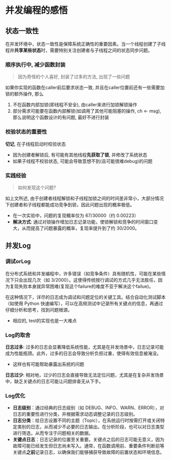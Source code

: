 # 并发编程的感悟

## 状态一致性

在并发环境中，状态一致性是保障系统正确性的重要因素。当一个线程创建了子线程并**共享某些状态**时，需要特别关注创建者与子线程之间的状态同步问题。

### 顺序执行中, 减少函数封装

>因为奇怪的个人喜好, 封装了过多的方法, 出现了一些问题

如果你实现的函数在caller前后要求状态一致, 并且在caller位置前还有一些需要加锁的额外操作, 那么
1. 不在函数内部加锁(即线程不安全), 由caller来进行加锁解锁操作
2. 部分需求可能要在函数内部解锁(如调用了其他可能阻塞的操作, ch <- msg), 那么说明这个函数设计的有问题, 最好不进行封装

### 校验状态的重要性

**切记**, 在子线程启动时校验状态
- 因为创建者解锁后, 有可能有其他线程**先获取了锁**, 并修改了系统状态
- 如果子线程不校验状态, 可能会导致意想不到(且可能很难debug)的问题
### 实践经验

>如何发现这个问题?

如上文所述, 由于创建者线程解锁和子线程加锁之间的时间差非常小，大部分情况下创建者和子线程都能成功竞争到锁，因此问题出现的概率极低。
- 在一次实验中，问题的复现概率仅为 67/30000（约 0.00223）
- **解决方式**: 通过对锁操作增加日志记录功能，使锁解锁和竞争的时间窗口变大，从而提高了问题暴露的概率，复现率提升到了约 30/2000。

## 并发Log

### 调试orLog
  
在分布式系统和并发编程中，许多错误（如竞争条件）具有随机性，可能在某些情况下只会出现几次（如 3/2000）。这使得传统按行调试的方式几乎无法胜任，因为复现失败本身就异常困难(复现这个failure的难度不亚于解决这个failue)。

在这种情况下，详尽的日志成为调试和问题定位的关键工具。结合自动化测试脚本（如使用 Python 快速编写），可以在高频测试中记录所有关键点的信息，再通过仔细分析和思考，找到问题根源。
- 相应的, test的实现也是一大难点

### Log的取舍

**日志过多**: 过多的日志会显著降低系统性能，尤其是在并发场景中，日志记录可能成为性能瓶颈。此外，过多的日志会导致分析负担过重，使得有效信息被淹没。
- 这样也有可能帮助暴露出系统的问题

**日志过少**: 相对地，过少的日志会直接导致无法定位问题，尤其是在复杂并发场景中，缺乏关键点的日志可能让问题排查无从下手。

### Log优化

- **日志级别**：通过经典的日志级别（如 DEBUG、INFO、WARN、ERROR），对日志的重要性进行分类，并根据需求动态调整记录的日志级别。
- **日志分类**：给日志设置不同的主题（Topic），在系统运行时按需打开或关闭特定类别的日志，从而减少不必要的日志输出。在分析阶段，也可以对日志类型进行筛选，从而专注于问题相关的数据。
- **关键点日志**：日志记录的位置至关重要。关键点之后的日志可能无意义，因为故障可能已经发生但日志尚未写入。通常，在函数调用前、重要条件判断前等关键点**之前**记录日志，以确保我们能够捕获导致故障的前置状态和环境信息。
